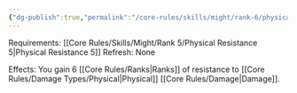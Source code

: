 ```yaml
---
{"dg-publish":true,"permalink":"/core-rules/skills/might/rank-6/physical-resistance-6/"}
---
```


Requirements: [[Core Rules/Skills/Might/Rank 5/Physical Resistance 5\|Physical Resistance 5]]
Refresh: None

Effects:
You gain 6 [[Core Rules/Ranks\|Ranks]] of resistance to [[Core Rules/Damage Types/Physical\|Physical]] [[Core Rules/Damage\|Damage]].